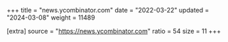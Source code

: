 +++
title = "news.ycombinator.com"
date = "2022-03-22"
updated = "2024-03-08"
weight = 11489

[extra]
source = "https://news.ycombinator.com"
ratio = 54
size = 11
+++
